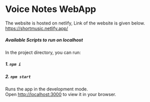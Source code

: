 # Voice Notes WebApp

The website is hosted on netlify, Link of the website is given below.
https://shortmusic.netlify.app/




##### Available Scripts to run on localhost

In the project directory, you can run:

##### 1.  `npm i`

##### 2.  `npm start`

Runs the app in the development mode.\
Open [http://localhost:3000](http://localhost:3000) to view it in your browser.
